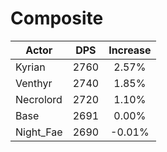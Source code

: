 # Composite
| Actor | DPS | Increase |
|---|:---:|:---:|
|Kyrian|2760|2.57%|
|Venthyr|2740|1.85%|
|Necrolord|2720|1.10%|
|Base|2691|0.00%|
|Night_Fae|2690|-0.01%|
